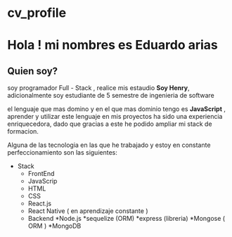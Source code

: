 # cv_profile

# Hola ! mi nombres es Eduardo arias

## Quien soy? 

soy programador Full - Stack , realice mis estaudio **Soy Henry**, adicionalmente soy estudiante de 5 semestre de ingenieria de software 

el lenguaje que mas domino y en el que mas dominio tengo es **JavaScript** , aprender y utilizar este lenguaje en mis proyectos ha sido una experiencia enriquecedora, dado que gracias a este he podido ampliar mi stack de formacion.

Alguna de las tecnologia en las que he trabajado y estoy en constante perfeccionamiento son las siguientes:
* Stack 
  * FrontEnd
   * JavaScrip
   * HTML
   * CSS
   * React.js
   * React Native ( en aprendizaje constante ) 
  * Backend
  *Node.js 
  *sequelize (ORM) 
  *express (libreria)
  *Mongose ( ORM ) 
  *MongoDB
    
  
 

